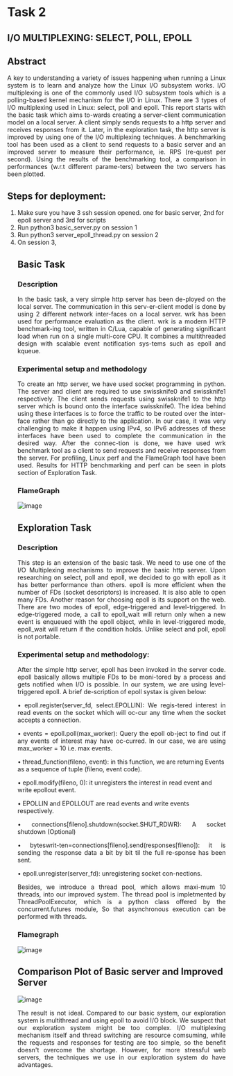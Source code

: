 # Task 2
## I/O MULTIPLEXING: SELECT, POLL, EPOLL
## Abstract
<p align="justify">A key to understanding a variety of issues happening when running a Linux system is to learn and analyze how the Linux I/O subsystem works. I/O multiplexing is one of the commonly used I/O subsystem tools which is a polling-based kernel mechanism for the I/O in Linux. There are 3 types of I/O multiplexing used in Linux: select, poll and epoll. This report starts with the basic task which aims to-wards creating a server-client communication model on a local server. A client simply sends requests to a http server and receives responses from it. Later, in the exploration task, the http server is improved by using one of the I/O multiplexing techniques. A benchmarking tool has been used as a client to send requests to a basic server and an improved server to measure their performance, ie. RPS (re-quest per second). Using the results of the benchmarking tool, a comparison in performances (w.r.t different parame-ters) between the two servers has been plotted.

## Steps for deployment:
<ol>
<li>Make sure you have 3 ssh session opened. one for basic server, 2nd for epoll server and 3rd for scripts
<li>Run python3 basic_server.py on session 1
<li>Run python3 server_epoll_thread.py on session 2
<li>On session 3, 
  
  
  
## Basic Task
### Description
<p align="justify"> In the basic task, a very simple http server has been de-ployed on the local server. The communication in this serv-er-client model is done by using 2 different network inter-faces on a local server. wrk has been used for performance evaluation as the client. wrk is a modern HTTP benchmark-ing tool, written in C/Lua, capable of generating significant load when run on a single multi-core CPU. It combines a multithreaded design with scalable event notification sys-tems such as epoll and kqueue.

### Experimental setup and methodology
<p align="justify">To create an http server, we have used socket programming in python. The server and client are required to use swissknife0 and swissknife1 respectively. The client sends requests using swissknife1 to the http server which is bound onto the interface swissknife0. The idea behind using these interfaces is to force the traffic to be routed over the inter-face rather than go directly to the application. In our case, it was very challenging to make it happen using IPv4, so IPv6 addresses of these interfaces have been used to complete the communication in the desired way. After the connec-tion is done, we have used wrk benchmark tool as a client to send requests and receive responses from the server. For profiling, Linux perf and the FlameGraph tool have been used. Results for HTTP benchmarking and perf can be seen in plots section of Exploration Task.

### FlameGraph
  
![image](https://user-images.githubusercontent.com/76809539/143503876-a84aeeda-8f22-4823-928a-b92481c084d4.png)
  
## Exploration Task
### Description
<p align="justify">This step is an extension of the basic task. We need to use one of the I/O Multiplexing mechanisms to improve the basic http server. Upon researching on select, poll and epoll, we decided to go with epoll as it has better performance than others. epoll is more efficient when the number of FDs (socket descriptors) is increased. It is also able to open many FDs. Another reason for choosing epoll is its support on the web. There are two modes of epoll, edge-triggered and level-triggered. In edge-triggered mode, a call to epoll_wait will return only when a new event is enqueued with the epoll object, while in level-triggered mode, epoll_wait will return if the condition holds. Unlike select and poll, epoll is not portable.
  
### Experimental setup and methodology:

<p align="justify">After the simple http server, epoll has been invoked in the server code. epoll basically allows multiple FDs to be moni-tored by a process and gets notified when I/O is possible. In our system, we are using level-triggered epoll. A brief de-scription of epoll systax is given below:
  
<p align="justify">•	epoll.register(server_fd, select.EPOLLIN): We regis-tered interest in read events on the socket which will oc-cur any time when the socket accepts a connection. 
  
<p align="justify">•	events = epoll.poll(max_worker): Query the epoll ob-ject to find out if any events of interest may have oc-curred. In our case, we are using max_worker = 10 i.e. max events.

•	thread_function(fileno, event): in this function, we are returning Events as a sequence of tuple (fileno, event code).

•	epoll.modify(fileno, 0): it unregisters the interest in read event and write epollout event.
  
•	EPOLLIN and EPOLLOUT are read events and write events respectively.

<p align="justify">•	connections[fileno].shutdown(socket.SHUT_RDWR): A socket shutdown (Optional)
  
<p align="justify">•	byteswrit-ten=connections[fileno].send(responses[fileno]): it is sending the response data a bit by bit til the full re-sponse has been sent.
  
•	epoll.unregister(server_fd): unregistering socket con-nections.
  
<p align="justify">Besides, we introduce a thread pool, which allows maxi-mum 10 threads, into our improved system. The thread pool is impletmented by ThreadPoolExecutor, which is a python class offered by the concurrent.futures module, So that asynchronous execution can be performed with threads.

### Flamegraph
  
![image](https://user-images.githubusercontent.com/76809539/143504314-d392d812-613a-418b-9f8e-8081ce408637.png)

## Comparison Plot of Basic server and Improved Server

![image](https://user-images.githubusercontent.com/76809539/143503765-dcc90a9a-c49b-433a-9d9e-8c2a68d5f99b.png)
  
<p align="justify">The result is not ideal. Compared to our basic system, our exploration system is multithread and using epoll to avoid I/O block. We suspect that our exploration system might be too complex. I/O multiplexing mechanism itself and thread switching are resource comsuming, while the requests and responses for testing are too simple, so the benefit doesn't overcome the shortage. However, for more stressful web servers, the techniques we use in our exploration system do have advantages.
